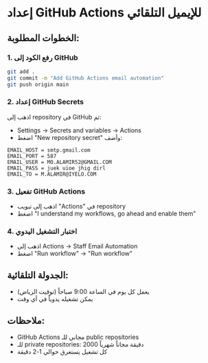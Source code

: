 # إعداد GitHub Actions للإيميل التلقائي

## الخطوات المطلوبة:

### 1. رفع الكود إلى GitHub
```bash
git add .
git commit -m "Add GitHub Actions email automation"
git push origin main
```

### 2. إعداد GitHub Secrets
اذهب إلى repository في GitHub ثم:
- Settings → Secrets and variables → Actions
- اضغط "New repository secret" وأضف:

```
EMAIL_HOST = smtp.gmail.com
EMAIL_PORT = 587
EMAIL_USER = MO.ALAMIR52@GMAIL.COM
EMAIL_PASS = juek uioe jhig dirl
EMAIL_TO = M.ALAMIR@IYELO.COM
```

### 3. تفعيل GitHub Actions
- اذهب إلى تبويب "Actions" في repository
- اضغط "I understand my workflows, go ahead and enable them"

### 4. اختبار التشغيل اليدوي
- اذهب إلى Actions → Staff Email Automation
- اضغط "Run workflow" → "Run workflow"

## الجدولة التلقائية:
- يعمل كل يوم في الساعة 9:00 صباحاً (توقيت الرياض)
- يمكن تشغيله يدوياً في أي وقت

## ملاحظات:
- GitHub Actions مجاني للـ public repositories
- للـ private repositories: 2000 دقيقة مجاناً شهرياً
- كل تشغيل يستغرق حوالي 1-2 دقيقة